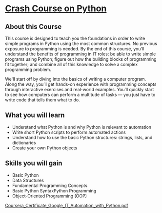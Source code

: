 # [Crash Course on Python](https://www.coursera.org/learn/python-crash-course/)

## About this Course

This course is designed to teach you the foundations in order to write simple programs in Python using the most common structures. No previous exposure to programming is needed. By the end of this course, you'll understand the benefits of programming in IT roles; be able to write simple programs using Python; figure out how the building blocks of programming fit together; and combine all of this knowledge to solve a complex programming problem. 

We'll start off by diving into the basics of writing a computer program. Along the way, you’ll get hands-on experience with programming concepts through interactive exercises and real-world examples. You’ll quickly start to see how computers can perform a multitude of tasks — you just have to write code that tells them what to do.

## What you will learn

* Understand what Python is and why Python is relevant to automation
* Write short Python scripts to perform automated actions
* Understand how to use the basic Python structures: strings, lists, and dictionaries
* Create your own Python objects

## Skills you will gain

* Basic Python 
* Data Structures
* Fundamental Programming Concepts
* Basic Python SyntaxPython Programming
* Object-Oriented Programming (OOP)

[Coursera_Certificate_Google_IT_Automation_with_Python.pdf](https://github.com/nnugy-21/Coursera/files/6178144/Coursera_Certificate_Google_IT_Automation_with_Python.pdf)
